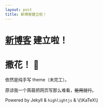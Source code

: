 ```yaml
---
layout: post
title: 新博客建立啦！
---
```


# [新博客](//earthmessenger.github.io) 建立啦！
# 撒花！ 🎉

依然是纯手写 theme（未完工）。

原谅我一个蒟蒻把网页写那么难看，~~能用就行~~。

Powered by Jekyll & `highlightjs` & \\(\KaTeX\\)